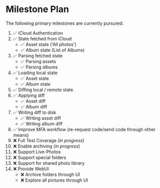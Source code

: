 # Milestone Plan
The following primary milestones are currently pursured.

1. :white_check_mark: iCloud Authentication 
2. :white_check_mark: State fetched from iCloud
   - :white_check_mark: Asset state ('All photos')
   - :white_check_mark: Album state (List of Albums)
3. :white_check_mark: Parsing fetched state
   - :white_check_mark: Parsing assets
   - :white_check_mark: Parsing albums
4. :white_check_mark: Loading local state
   - :white_check_mark: Asset state
   - :white_check_mark: Album state
5. :white_check_mark: Diffing local / remote state
6. :white_check_mark: Applying diff
   - :white_check_mark: Asset diff
   - :white_check_mark: Album diff
7. :white_check_mark: Writing diff to disk
   - :white_check_mark: Writing asset diff
   - :white_check_mark: Writing album diff
8. :white_check_mark: Improve MFA workflow (re-request code/send code through other means)
9. :x: Full Test Covarage (*in progress*)
10. :x: Enable archiving (*in progress*)
11. :x: Support Live-Photos
12. :x: Support special folders
13. :x: Support for shared photo library
14. :x: Provide WebUI
    - :x: Archive folders through UI
    - :x: Explore all pictures through UI